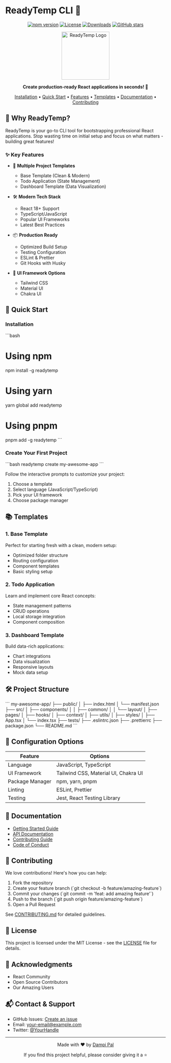 # ReadyTemp CLI 🚀

<div align="center">

[![npm version](https://img.shields.io/npm/v/readytemp.svg)](https://www.npmjs.com/package/readytemp)
[![License](https://img.shields.io/npm/l/readytemp.svg)](https://github.com/dampipal/readytemp/blob/main/LICENSE)
[![Downloads](https://img.shields.io/npm/dt/readytemp.svg)](https://www.npmjs.com/package/readytemp)
[![GitHub stars](https://img.shields.io/github/stars/dampipal/readytemp.svg)](https://github.com/dampipal/readytemp/stargazers)

<p align="center">
  <img src="https://via.placeholder.com/150" alt="ReadyTemp Logo" width="150" height="150">
</p>

**Create production-ready React applications in seconds! 🎯**

[Installation](#installation) • [Quick Start](#quick-start) • [Features](#features) • [Templates](#templates) • [Documentation](#documentation) • [Contributing](#contributing)

</div>

## 🌟 Why ReadyTemp?

ReadyTemp is your go-to CLI tool for bootstrapping professional React applications. Stop wasting time on initial setup and focus on what matters - building great features!

### ✨ Key Features

- 🎯 **Multiple Project Templates**
  - Base Template (Clean & Modern)
  - Todo Application (State Management)
  - Dashboard Template (Data Visualization)

- 🛠️ **Modern Tech Stack**
  - React 18+ Support
  - TypeScript/JavaScript
  - Popular UI Frameworks
  - Latest Best Practices

- 📦 **Production Ready**
  - Optimized Build Setup
  - Testing Configuration
  - ESLint & Prettier
  - Git Hooks with Husky

- 🎨 **UI Framework Options**
  - Tailwind CSS
  - Material UI
  - Chakra UI

## 🚀 Quick Start

### Installation

\`\`\`bash
# Using npm
npm install -g readytemp

# Using yarn
yarn global add readytemp

# Using pnpm
pnpm add -g readytemp
\`\`\`

### Create Your First Project

\`\`\`bash
readytemp create my-awesome-app
\`\`\`

Follow the interactive prompts to customize your project:
1. Choose a template
2. Select language (JavaScript/TypeScript)
3. Pick your UI framework
4. Choose package manager

## 📚 Templates

### 1. Base Template
Perfect for starting fresh with a clean, modern setup:
- Optimized folder structure
- Routing configuration
- Component templates
- Basic styling setup

### 2. Todo Application
Learn and implement core React concepts:
- State management patterns
- CRUD operations
- Local storage integration
- Component composition

### 3. Dashboard Template
Build data-rich applications:
- Chart integrations
- Data visualization
- Responsive layouts
- Mock data setup

## 🛠️ Project Structure

\`\`\`
my-awesome-app/
├── public/
│   ├── index.html
│   └── manifest.json
├── src/
│   ├── components/
│   │   ├── common/
│   │   └── layout/
│   ├── pages/
│   ├── hooks/
│   ├── context/
│   ├── utils/
│   ├── styles/
│   ├── App.tsx
│   └── index.tsx
├── tests/
├── .eslintrc.json
├── .prettierrc
├── package.json
└── README.md
\`\`\`

## 🔧 Configuration Options

| Feature | Options |
|---------|---------|
| Language | JavaScript, TypeScript |
| UI Framework | Tailwind CSS, Material UI, Chakra UI |
| Package Manager | npm, yarn, pnpm |
| Linting | ESLint, Prettier |
| Testing | Jest, React Testing Library |

## 📖 Documentation

- [Getting Started Guide](docs/getting-started.md)
- [API Documentation](docs/api.md)
- [Contributing Guide](CONTRIBUTING.md)
- [Code of Conduct](CODE_OF_CONDUCT.md)

## 🤝 Contributing

We love contributions! Here's how you can help:

1. Fork the repository
2. Create your feature branch (\`git checkout -b feature/amazing-feature\`)
3. Commit your changes (\`git commit -m 'feat: add amazing feature'\`)
4. Push to the branch (\`git push origin feature/amazing-feature\`)
5. Open a Pull Request

See [CONTRIBUTING.md](CONTRIBUTING.md) for detailed guidelines.

## 📝 License

This project is licensed under the MIT License - see the [LICENSE](LICENSE) file for details.

## 🙏 Acknowledgments

- React Community
- Open Source Contributors
- Our Amazing Users

## 📬 Contact & Support

- GitHub Issues: [Create an issue](https://github.com/dampipal/readytemp/issues)
- Email: [your-email@example.com](mailto:your-email@example.com)
- Twitter: [@YourHandle](https://twitter.com/YourHandle)

---

<div align="center">

Made with ❤️ by [Dampi Pal](https://github.com/dampipal)

If you find this project helpful, please consider giving it a ⭐️

</div>
